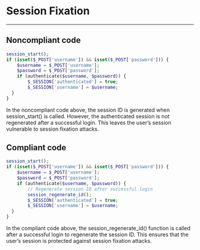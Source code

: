 # Session Fixation

<hr>

## Noncompliant code

```php
session_start();
if (isset($_POST['username']) && isset($_POST['password'])) {
    $username = $_POST['username'];
    $password = $_POST['password'];
    if (authenticate($username, $password)) {
        $_SESSION['authenticated'] = true;
        $_SESSION['username'] = $username;
  }
}
```

In the noncompliant code above, the session ID is generated when session_start() is called. However, the authenticated session is not regenerated after a successful login. This leaves the user’s session vulnerable to session fixation attacks.

## Compliant code

```php
session_start();
if (isset($_POST['username']) && isset($_POST['password'])) {
    $username = $_POST['username'];
    $password = $_POST['password'];
    if (authenticate($username, $password)) {
        // Regenerate session ID after successful login
        session_regenerate_id();
        $_SESSION['authenticated'] = true;
        $_SESSION['username'] = $username;
  }
}
```

In the compliant code above, the session_regenerate_id() function is called after a successful login to regenerate the session ID. This ensures that the user’s session is protected against session fixation attacks.